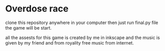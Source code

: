 # Overdose race

clone this repository anywhere in your computer then just run final.py file the game will be start.

all the assests for this game is created by me in inkscape and the music is given by my friend and from royality free music from internet.
